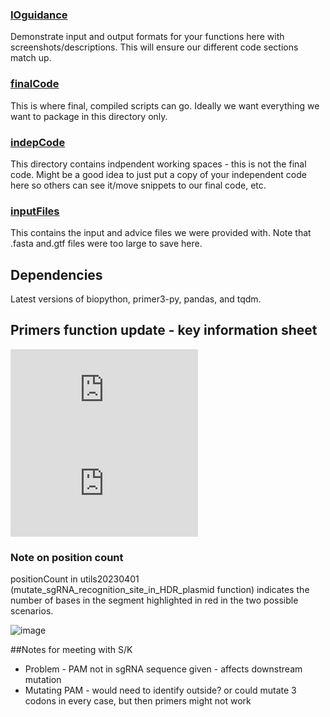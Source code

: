 ### [IOguidance](https://github.com/emmacwatts/AutoTagsCRISPR/tree/main/IOguidance)

Demonstrate input and output formats for your functions here with screenshots/descriptions. This will ensure our different code sections match up.

### [finalCode](https://github.com/emmacwatts/AutoTagsCRISPR/tree/main/finalCode)

This is where final, compiled scripts can go. Ideally we want everything we want to package in this directory only.

### [indepCode](https://github.com/emmacwatts/AutoTagsCRISPR/tree/main/indepCode)

This directory contains indpendent working spaces - this is not the final code.
Might be a good idea to just put a copy of your independent code here so others can see it/move snippets to our final code, etc.

### [inputFiles](https://github.com/emmacwatts/AutoTagsCRISPR/tree/main/inputfiles)

This contains the input and advice files we were provided with. Note that .fasta and.gtf files were too large to save here.


## Dependencies

Latest versions of biopython, primer3-py, pandas, and tqdm.

## Primers function update - key information sheet

![image](https://github.com/emmacwatts/AutoTagsCRISPR/files/10706002/CRISPR.primers.workflow.pdf)
![image](https://github.com/emmacwatts/AutoTagsCRISPR/files/10706079/CRISPR.primers.workflow.pdf)

### Note on position count

positionCount in utils20230401 (mutate_sgRNA_recognition_site_in_HDR_plasmid function) indicates the number of bases in the segment highlighted in red in the two possible scenarios.

![image]("https://github.com/emmacwatts/AutoTagsCRISPR/assets/120821707/09faf6d0-a22b-4d64-82d9-071158f65e63">)

##Notes for meeting with S/K
* Problem - PAM not in sgRNA sequence given - affects downstream mutation
* Mutating PAM - would need to identify outside? or could mutate 3 codons in every case, but then primers might not work
